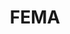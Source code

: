 ---
title: "FEMA"
summary: "Federal Emergency Management Agency (FEMA) offers support to people during natural disasters and national emergencies, including housing and funeral assistance."
lede: "Federal Emergency Management Agency (FEMA) offers support to people during natural disasters and national emergencies, including housing and funeral assistance."
---